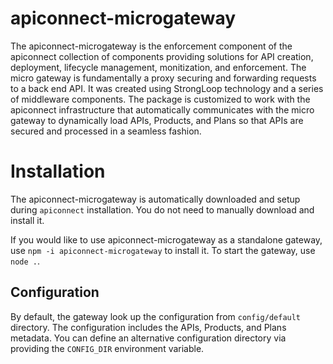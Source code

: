 # apiconnect-microgateway
The apiconnect-microgateway is the enforcement component of the apiconnect
collection of components providing solutions for API creation, deployment,
lifecycle management, monitization, and enforcement. The micro gateway is
fundamentally a proxy securing and forwarding requests to a back end API.
It was created using StrongLoop technology and a series of middleware
components. The package is customized to work with the apiconnect 
infrastructure that automatically communicates with the micro gateway to
dynamically load APIs, Products, and Plans so that APIs are secured and
processed in a seamless fashion.

# Installation
The apiconnect-microgateway is automatically downloaded and setup during
`apiconnect` installation. You do not need to manually download and install
it.

If you would like to use apiconnect-microgateway as a standalone gateway,
use `npm -i apiconnect-microgateway` to install it. To start the gateway,
use `node .`. 

## Configuration
By default, the gateway look up the configuration from `config/default`
directory. The configuration includes the APIs, Products, and Plans metadata.
You can define an alternative configuration directory via providing the
`CONFIG_DIR` environment variable.
